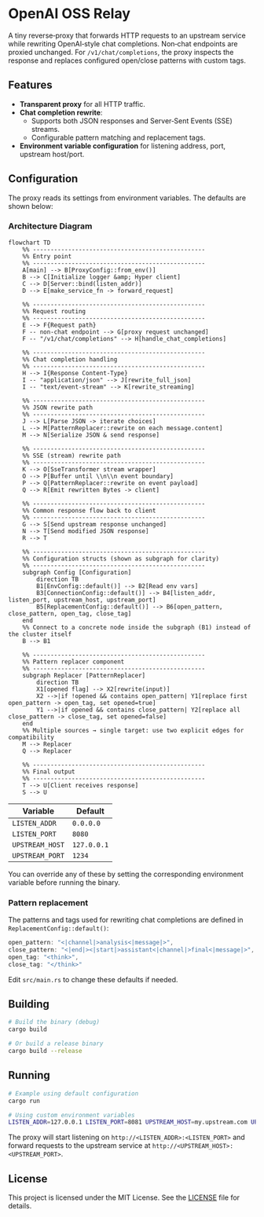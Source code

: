 # OpenAI OSS Relay

A tiny reverse‑proxy that forwards HTTP requests to an upstream service while rewriting OpenAI‑style chat completions. Non‑chat endpoints are proxied unchanged. For `/v1/chat/completions`, the proxy inspects the response and replaces configured open/close patterns with custom tags.

## Features

- **Transparent proxy** for all HTTP traffic.
- **Chat completion rewrite**:
  - Supports both JSON responses and Server‑Sent Events (SSE) streams.
  - Configurable pattern matching and replacement tags.
- **Environment variable configuration** for listening address, port, upstream host/port.

## Configuration

The proxy reads its settings from environment variables. The defaults are shown below:

### Architecture Diagram

```mermaid
flowchart TD
    %% -------------------------------------------------
    %% Entry point
    %% -------------------------------------------------
    A[main] --> B[ProxyConfig::from_env()]
    B --> C[Initialize logger &amp; Hyper client]
    C --> D[Server::bind(listen_addr)]
    D --> E[make_service_fn -> forward_request]

    %% -------------------------------------------------
    %% Request routing
    %% -------------------------------------------------
    E --> F{Request path}
    F -- non-chat endpoint --> G[proxy request unchanged]
    F -- "/v1/chat/completions" --> H[handle_chat_completions]

    %% -------------------------------------------------
    %% Chat completion handling
    %% -------------------------------------------------
    H --> I{Response Content-Type}
    I -- "application/json" --> J[rewrite_full_json]
    I -- "text/event-stream" --> K[rewrite_streaming]

    %% -------------------------------------------------
    %% JSON rewrite path
    %% -------------------------------------------------
    J --> L[Parse JSON -> iterate choices]
    L --> M[PatternReplacer::rewrite on each message.content]
    M --> N[Serialize JSON & send response]

    %% -------------------------------------------------
    %% SSE (stream) rewrite path
    %% -------------------------------------------------
    K --> O[SseTransformer stream wrapper]
    O --> P[Buffer until \\n\\n event boundary]
    P --> Q[PatternReplacer::rewrite on event payload]
    Q --> R[Emit rewritten Bytes -> client]

    %% -------------------------------------------------
    %% Common response flow back to client
    %% -------------------------------------------------
    G --> S[Send upstream response unchanged]
    N --> T[Send modified JSON response]
    R --> T

    %% -------------------------------------------------
    %% Configuration structs (shown as subgraph for clarity)
    %% -------------------------------------------------
    subgraph Config [Configuration]
        direction TB
        B1[EnvConfig::default()] --> B2[Read env vars]
        B3[ConnectionConfig::default()] --> B4[listen_addr, listen_port, upstream_host, upstream_port]
        B5[ReplacementConfig::default()] --> B6[open_pattern, close_pattern, open_tag, close_tag]
    end
    %% Connect to a concrete node inside the subgraph (B1) instead of the cluster itself
    B --> B1

    %% -------------------------------------------------
    %% Pattern replacer component
    %% -------------------------------------------------
    subgraph Replacer [PatternReplacer]
        direction TB
        X1[opened flag] --> X2[rewrite(input)]
        X2 -->|if !opened && contains open_pattern| Y1[replace first open_pattern -> open_tag, set opened=true]
        Y1 -->|if opened && contains close_pattern| Y2[replace all close_pattern -> close_tag, set opened=false]
    end
    %% Multiple sources → single target: use two explicit edges for compatibility
    M --> Replacer
    Q --> Replacer

    %% -------------------------------------------------
    %% Final output
    %% -------------------------------------------------
    T --> U[Client receives response]
    S --> U
```

| Variable        | Default   |
|-----------------|-----------|
| `LISTEN_ADDR`   | `0.0.0.0` |
| `LISTEN_PORT`   | `8080`    |
| `UPSTREAM_HOST` | `127.0.0.1` |
| `UPSTREAM_PORT` | `1234`    |

You can override any of these by setting the corresponding environment variable before running the binary.

### Pattern replacement

The patterns and tags used for rewriting chat completions are defined in `ReplacementConfig::default()`:

```rust
open_pattern: "<|channel|>analysis<|message|>",
close_pattern: "<|end|><|start|>assistant<|channel|>final<|message|>",
open_tag: "<think>",
close_tag: "</think>"
```

Edit `src/main.rs` to change these defaults if needed.

## Building

```sh
# Build the binary (debug)
cargo build

# Or build a release binary
cargo build --release
```

## Running

```sh
# Example using default configuration
cargo run

# Using custom environment variables
LISTEN_ADDR=127.0.0.1 LISTEN_PORT=8081 UPSTREAM_HOST=my.upstream.com UPSTREAM_PORT=5000 cargo run
```

The proxy will start listening on `http://<LISTEN_ADDR>:<LISTEN_PORT>` and forward requests to the upstream service at `http://<UPSTREAM_HOST>:<UPSTREAM_PORT>`.

## License

This project is licensed under the MIT License. See the [LICENSE](LICENSE) file for details.

